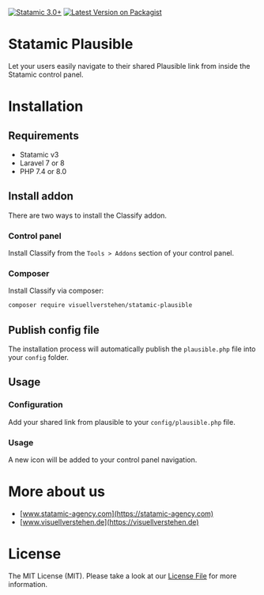 [![Statamic 3.0+](https://img.shields.io/badge/Statamic-3.0+-FF269E?style=for-the-badge&link=https://statamic.com)](https://statamic.com/addons/visuellverstehen/statamic-plausible)
[![Latest Version on Packagist](https://img.shields.io/packagist/v/visuellverstehen/statamic-plausible.svg?style=for-the-badge)](https://packagist.org/packages/visuellverstehen/statamic-plausible)

# Statamic Plausible
Let your users easily navigate to their shared Plausible link from inside the Statamic control panel.

# Installation

## Requirements

- Statamic v3
- Laravel 7 or 8
- PHP 7.4 or 8.0

## Install addon

There are two ways to install the Classify addon.

### Control panel

Install Classify from the `Tools > Addons` section of your control panel.

### Composer

Install Classify via composer:

```bash
composer require visuellverstehen/statamic-plausible
```

## Publish config file

The installation process will automatically publish the `plausible.php` file into your `config` folder.

## Usage

### Configuration

Add your shared link from plausible to your `config/plausible.php` file. 

### Usage
A new icon will be added to your control panel navigation. 


# More about us
- [www.statamic-agency.com](https://statamic-agency.com)
- [www.visuellverstehen.de](https://visuellverstehen.de)

# License
The MIT License (MIT). Please take a look at our [License File](LICENSE.md) for more information.
